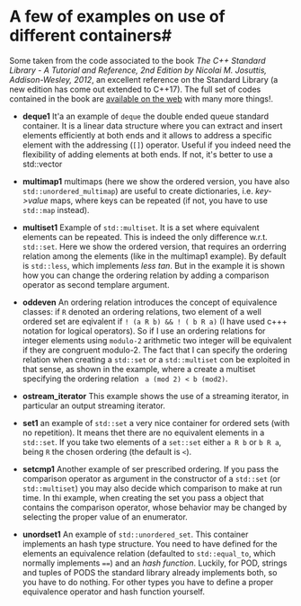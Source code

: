 # A few of examples on use of different containers#

Some taken from the code associated to the book *The C++ Standard Library - A Tutorial and Reference, 2nd Edition by Nicolai M. Josuttis, Addison-Wesley, 2012*, an excellent reference on the
Standard Library (a new edition has come out extended to
C++17). The full set of codes contained in the book are [available on the web](http://www.cppstdlib.com/) with many more things!.

  * **deque1** It'a an example of `deque` the double ended queue standard
    container. It is a linear data structure where you
    can extract and insert elements efficiently at both ends and it
    allows to address a specific element with the addressing (`[]`)
    operator. Useful if you indeed need the flexibility of adding elements
    at both ends. If not, it's better to use a std::vector
    
  * **multimap1** multimaps (here we show the ordered version, you
    have also `std::unordered_multimap`) are useful to create dictionaries,
    i.e. *key->value* maps, where keys can be repeated (if not, you
    have to use `std::map` instead).
    
  * **multiset1** Example of `std::multiset`. It is a set where
    equivalent elements can be repeated. This is indeed the only
    difference w.r.t. `std::set`. Here we show the ordered version,
    that requires an orderring relation among the elements (like in
    the multimap1 example). By default is `std::less`, which
    implements *less tan*. But in the example it is shown how you can
    change the ordering relation by adding a comparison operator as
    second templare argument.
    
  * **oddeven** An ordering relation introduces the concept of
    equivalence classes: if `R` denoted an ordering relations, two
    element of a well ordered set are eqivalent if `! (a R b) && ! ( b
    R a)` (I have used c+++ notation for logical operators). So if I
    use an ordering relations for integer elements using `modulo-2`
    arithmetic two integer will be equivalent if they are congruent
    modulo-2. The fact that I can specify the ordering relation when
    creating a `std::set` or a `std::multiset` con be exploited in
    that sense, as shown in the example, where a create a multiset
    specifying the ordering relation ` a (mod 2) < b (mod2)`.

  * **ostream_iterator** This example shows the use of a streaming
    iterator, in particular an output streaming iterator.
    
  * **set1** an example of `std::set` a very nice container for
    ordered sets (with no repetition). It means thet there are no
    equivalent elements in a `std::set`. If you take two elements of a
    `set::set` either `a R b` or `b R a`, being `R` the chosen
    ordering (the default is `<`).
    
  * **setcmp1** Another example of ser prescribed ordering. If you
      pass the comparison operator as argument in the constructor of a
      `std::set` (or `std::multiset`) you may also decide which
      comparison to make at run time. In thi example, when creating
      the set you pass a object that contains the comparison operator,
      whose behavior may be changed by selecting the proper value of
      an enumerator.
      
  * **unordset1** An example of `std::unordered_set`. This container
    implements an hash type structure. You need to have defined for
    the elements an equivalence relation (defaulted to
    `std::equal_to`, which normally implements `==`) and an *hash
    function*.  Luckily, for POD, strings and tuples of PODS the
    standard library already implements both, so you have to do
    nothing. For other types you have to define a proper equivalence
    operator and hash function yourself.
  

